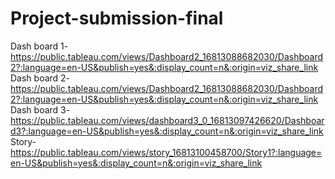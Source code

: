 # Project-submission-final


Dash board 1-https://public.tableau.com/views/Dashboard2_16813088682030/Dashboard2?:language=en-US&publish=yes&:display_count=n&:origin=viz_share_link
Dash board 2-https://public.tableau.com/views/Dashboard2_16813088682030/Dashboard2?:language=en-US&publish=yes&:display_count=n&:origin=viz_share_link
Dash board 3-https://public.tableau.com/views/dashboard3_0_16813097426620/Dashboard3?:language=en-US&publish=yes&:display_count=n&:origin=viz_share_link
Story-https://public.tableau.com/views/story_16813100458700/Story1?:language=en-US&publish=yes&:display_count=n&:origin=viz_share_link
